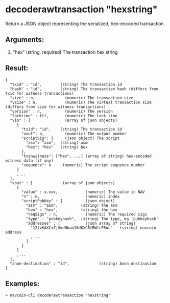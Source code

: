 # decoderawtransaction "hexstring"

Return a JSON object representing the serialized, hex-encoded transaction.

## Arguments:
1. "hex"      (string, required) The transaction hex string

## Result:
    {
      "txid" : "id",        (string) The transaction id
      "hash" : "id",        (string) The transaction hash (differs from txid for witness transactions)
      "size" : n,             (numeric) The transaction size
      "vsize" : n,            (numeric) The virtual transaction size (differs from size for witness transactions)
      "version" : n,          (numeric) The version
      "locktime" : ttt,       (numeric) The lock time
      "vin" : [               (array of json objects)
         {
           "txid": "id",    (string) The transaction id
           "vout": n,         (numeric) The output number
           "scriptSig": {     (json object) The script
             "asm": "asm",  (string) asm
             "hex": "hex"   (string) hex
           },
           "txinwitness": ["hex", ...] (array of string) hex-encoded witness data (if any)
           "sequence": n     (numeric) The script sequence number
         }
         ,...
      ],
      "vout" : [             (array of json objects)
         {
           "value" : x.xxx,            (numeric) The value in NAV
           "n" : n,                    (numeric) index
           "scriptPubKey" : {          (json object)
             "asm" : "asm",          (string) the asm
             "hex" : "hex",          (string) the hex
             "reqSigs" : n,            (numeric) The required sigs
             "type" : "pubkeyhash",  (string) The type, eg 'pubkeyhash'
             "addresses" : [           (json array of string)
               "12tvKAXCxZjSmdNbao16dKXC8tRWfcF5oc"   (string) navcoin address
               ,...
             ]
           }
         }
         ,...
      ],
      "anon-destination" : "id",             (string) Anon destination
    }

## Examples:
    > navcoin-cli decoderawtransaction "hexstring"